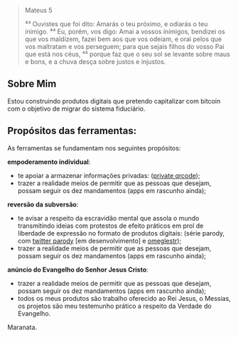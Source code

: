 > Mateus 5
>
> ⁴³ Ouvistes que foi dito: Amarás o teu próximo, e odiarás o teu inimigo. ⁴⁴ Eu, porém, vos digo: Amai a vossos inimigos, bendizei os que vos maldizem, fazei bem aos que vos odeiam, e orai pelos que vos maltratam e vos perseguem; para que sejais filhos do vosso Pai que está nos céus, ⁴⁵ porque faz que o seu sol se levante sobre maus e bons, e a chuva desça sobre justos e injustos.

## Sobre Mim
Estou construindo produtos digitais que pretendo capitalizar com bitcoin com o objetivo de migrar do sistema fiduciário.

## Propósitos das ferramentas:
As ferramentas se fundamentam nos seguintes propósitos:

**empoderamento individual**:
 - te apoiar a armazenar informações privadas: ([private qrcode](https://antonioconselheiro.github.io/private-qrcode/#/home));
 - trazer a realidade meios de permitir que as pessoas que desejam, possam seguir os dez mandamentos (apps em rascunho ainda);

**reversão da subversão**:
 - te avisar a respeito da escravidão mental que assola o mundo transmitindo ideias com protestos de efeito práticos em prol de liberdade de expressão no formato de produtos digitais: (série parody, com [twitter parody](https://github.com/antonioconselheiro/twitter-parody) [em desenvolvimento] e [omeglestr](https://antonioconselheiro.github.io/omeglestr/#/chat));
 - trazer a realidade meios de permitir que as pessoas que desejam, possam seguir os dez mandamentos (apps em rascunho ainda);

**anúncio do Evangelho do Senhor Jesus Cristo**:
 - trazer a realidade meios de permitir que as pessoas que desejam, possam seguir os dez mandamentos (apps em rascunho ainda);
 - todos os meus produtos são trabalho oferecido ao Rei Jesus, o Messias, os projetos são meu testemunho prático a respeito da Verdade do Evangelho.

Maranata.
